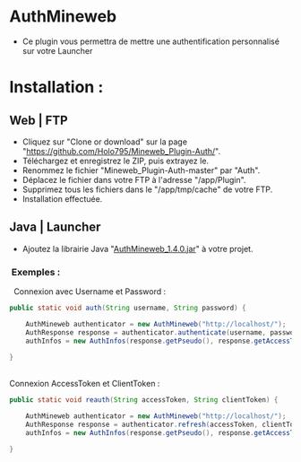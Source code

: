 # AuthMineweb
- Ce plugin vous permettra de mettre une authentification personnalisé
sur votre Launcher

<h1>Installation :  
  
  
## Web | FTP
- Cliquez sur "Clone or download" sur la page "https://github.com/Holo795/Mineweb_Plugin-Auth/".
- Téléchargez et enregistrez le ZIP, puis extrayez le.
- Renommez le fichier "Mineweb_Plugin-Auth-master" par "Auth".
- Déplacez le fichier dans votre FTP à l'adresse "/app/Plugin".
- Supprimez tous les fichiers dans le "/app/tmp/cache" de votre FTP.
- Installation effectuée. 
##  
  
## Java | Launcher
- Ajoutez la librairie Java "[AuthMineweb_1.4.0.jar](https://github.com/Holo795/Mineweb_Plugin-Auth/raw/master/Documentation/AuthMineweb_1.4.0.jar)" à votre projet.

###  Exemples :
 
Connexion avec Username et Password :
```java
public static void auth(String username, String password) {

	AuthMineweb authenticator = new AuthMineweb("http://localhost/");
	AuthResponse response = authenticator.authenticate(username, password);
	authInfos = new AuthInfos(response.getPseudo(), response.getAccessToken(), response.getClientToken(), response.getUuid());

}
```
   
Connexion AccessToken et ClientToken :
```java
public static void reauth(String accessToken, String clientToken) {

	AuthMineweb authenticator = new AuthMineweb("http://localhost/");
	AuthResponse response = authenticator.refresh(accessToken, clientToken);
	authInfos = new AuthInfos(response.getPseudo(), response.getAccessToken(), response.getClientToken(), response.getUuid());

}
```
##
